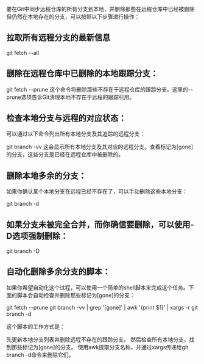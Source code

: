 要在Git中同步远程仓库的所有分支到本地，并删除那些在远程仓库中已经被删除但仍然在本地存在的分支，可以按照以下步骤进行操作：

## 拉取所有远程分支的最新信息
git fetch --all

## 删除在远程仓库中已删除的本地跟踪分支：
git fetch --prune
这个命令将删除那些不存在于远程仓库的跟踪分支。这里的--prune选项告诉Git清理本地不存在于远程的跟踪引用。


## 检查本地分支与远程的对应状态：
可以通过以下命令列出所有本地分支及其追踪的远程分支：

git branch -vv
这会显示所有本地分支及其对应的远程分支。查看标记为[gone]的分支，这些分支是已经在远程仓库中被删除的。

##  删除本地多余的分支：
如果你确认某个本地分支在远程已经不存在了，可以手动删除这些本地分支：


git branch -d <branch-name>
## 如果分支未被完全合并，而你确信要删除，可以使用-D选项强制删除：


git branch -D <branch-name>

## 自动化删除多余分支的脚本：
如果你希望自动化这个过程，可以使用一个简单的shell脚本来完成这个任务。下面的脚本会自动检查并删除那些标记为[gone]的分支：

git fetch --prune
git branch -vv | grep '\[gone\]' | awk '{print $1}' | xargs -r git branch -d

这个脚本的工作方式是：

先更新本地分支列表并删除远程不存在的跟踪分支。
然后检查所有本地分支，找到那些标记为[gone]的分支。
使用awk提取分支名称，并通过xargs传递给git branch -d命令来删除它们。